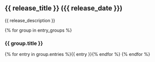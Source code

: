 ## {{ release_title }} ({{ release_date }})  

{{ release_description }}

{% for group in entry_groups %}
### {{ group.title }}  
{% for entry in group.entries %}{{ entry }}{% endfor %}
{% endfor %}  
